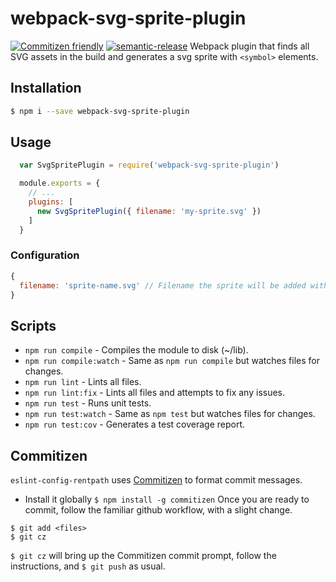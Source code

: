 # webpack-svg-sprite-plugin
 [![Commitizen friendly](https://img.shields.io/badge/commitizen-friendly-brightgreen.svg)](http://commitizen.github.io/cz-cli/)
 [![semantic-release](https://img.shields.io/badge/%20%20%F0%9F%93%A6%F0%9F%9A%80-semantic--release-e10079.svg?style=plastic)](https://github.com/semantic-release/semantic-release)
Webpack plugin that finds all SVG assets in the build and generates a svg sprite with `<symbol>` elements.



## Installation
```bash
$ npm i --save webpack-svg-sprite-plugin
```

## Usage
```javascript
  var SvgSpritePlugin = require('webpack-svg-sprite-plugin')

  module.exports = {
    // ...
    plugins: [
      new SvgSpritePlugin({ filename: 'my-sprite.svg' })
    ]
  }
```

### Configuration
```javascript
{
  filename: 'sprite-name.svg' // Filename the sprite will be added with. Default: 'svg-sprite.svg'
}
```


## Scripts
* `npm run compile` - Compiles the module to disk (~/lib).
* `npm run compile:watch` - Same as `npm run compile` but watches files for changes.
* `npm run lint` - Lints all files.
* `npm run lint:fix` - Lints all files and attempts to fix any issues.
* `npm run test` - Runs unit tests.
* `npm run test:watch` - Same as `npm test` but watches files for changes.
* `npm run test:cov` - Generates a test coverage report.


## Commitizen
  `eslint-config-rentpath` uses [Commitizen](https://commitizen.github.io/cz-cli/) to format commit messages.
  * Install it globally `$ npm install -g commitizen`
 Once you are ready to commit, follow the familiar github workflow, with a slight change.

 ```
 $ git add <files>
 $ git cz
 ```

 `$ git cz` will bring up the Commitizen commit prompt, follow the instructions, and `$ git push` as usual.

